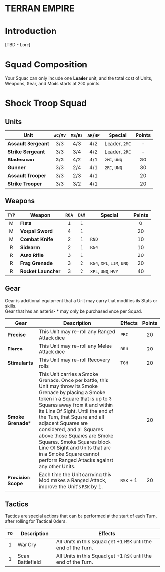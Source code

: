 # TERRAN EMPIRE

# Introduction

[TBD - Lore]

# Squad Composition

Your Squad can only include one **Leader** unit, and the total cost of Units, Weapons, Gear, and Mods starts at 200 points.

# Shock Troop Squad

## Units

|Unit|`AC`/`MV`|`MS`/`RS`|`AR`/`HP`|Special|Points|
|-----|:-----:|:-----:|:----:|-----|:-----:|
|**Assault Sergeant**|3/3|4/3|4/2|Leader, `2MC`|-|
|**Strike Sergeant**|3/3|3/4|4/2|Leader, `2RC`|-|
|**Bladesman**|3/3|4/2|4/1|`2MC`, `UNQ`|30|
|**Gunner**|3/3|2/4|4/1|`2RC`, `UNQ`|30|
|**Assault Trooper**|3/3|2/3|4/1||20|
|**Strike Trooper**|3/3|3/2|4/1||20|

## Weapons

|`TYP`|Weapon|`ROA`|`DAM`|Special|Points|
|:-----:|-----|:-----:|:-----:|-----|:-----:|
|M|**Fists**|1|1||0|
|M|**Vorpal Sword**|4|1||20|
|M|**Combat Knife**|2|1|`RND`|10|
|R|**Sidearm**|2|1|`RG4`|10|
|R|**Auto Rifle**|3|1||20|
|R|**Frag Grenade**|3|2|`RG4`, `XPL`, `LIM`, `UNQ`|20|
|R|**Rocket Launcher**|3|2|`XPL`, `UNQ`, `HVY`|40|

## Gear

Gear is additional equipment that a Unit may carry that modifies its Stats or skills.  
Gear that has an asterisk * may only be purchased once per Squad.

|Gear|Description|Effects|Points|
|-----|-----|-----|:-----:|
|**Precise**|This Unit may re-roll any Ranged Attack dice|`PRC`|20|
|**Fierce**|This Unit may re-roll any Melee Attack dice|`BRU`|20|
|**Stimulants**|This Unit may re-roll Recovery rolls|`TGH`|20|
|**Smoke Grenade***|This Unit carries a Smoke Grenade. Once per battle, this Unit may throw its Smoke Grenade by placing a Smoke token in a Square that is up to 3 Squares away from it and within its Line Of Sight. Until the end of the Turn, that Square and all adjacent Squares are considered, and all Squares above those Squares are Smoke Squares. Smoke Squares block Line Of Sight and Units that are in a Smoke Square cannot perform Ranged Attacks against any other Units.||20|
|**Precision Scope**|Each time the Unit carrying this Mod makes a Ranged Attack, improve the Unit's `RSK` by 1.|`RSK` + 1|20|

## Tactics

Tactics are special actions that can be performed at the start of each Turn, after rolling for Tactical Oders.

|`TO`|Description|Effects|
|:-----:|-----|-----|
|1|War Cry|All Units in this Squad get +1 `MSK` until the end of the Turn.|
|1|Scan Battlefield|All Units in this Squad get +1 `RSK` until the end of the Turn.|

